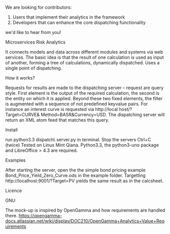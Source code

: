We are looking for contributors:

1. Users that implement their analytics in the framework
2. Developers that can enhance the core dispatching functionality

we'd like to hear from you!

Microservices Risk Analytics 

It connects models and data across different modules and systems via web services. The basic idea is that the result of one calculation is used as input of another, forming a tree of calculations, dynamically dispatched. Uses a single point of dispatching.

How it works?

Requests for results are made to the dispatching server – request are query style. First element is the output of the required calculation, the second is the entity on which it is applied. Beyond these two fixed elements, the filter is augmented  with a sequence of not predefined keyvalue pairs. For instance an interest curve is requested via http://local host/?Target=CURVE& Method=BASR&Currency=USD. The dispatching server will return an XML atom feed that matches this query.

Install

run python3.3 dispatch\ server.py in terminal. Stop the servers Ctrl+C (twice)
Tested on Linux Mint Qiana. Python3.3, the python3-uno package and LibreOffice > 4.3 are required.

Examples

After starting the server, open the the simple bond pricing example Bond_Price_Yield_Zero_Curve.ods in the example folder. Targetting  http://localhost:9001/?Target=PV yields the same result as in the calcsheet.


Licence

GNU

The mock-up is inspired by OpenGamma and how requirements are handled there. https://opengamma-docs.atlassian.net/wiki/display/DOC210/OpenGamma+Analytics+Value+Requirements
